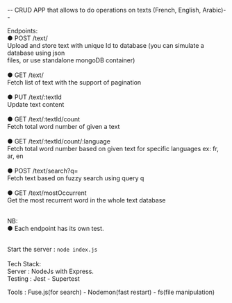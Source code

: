  -- CRUD APP that allows to do operations on texts (French, English, Arabic)--

Endpoints:<br/>
● POST /text/<br/>
Upload and store text with unique Id to database (you can simulate a database using json<br/>
files, or use standalone mongoDB container)<br/><br/>
● GET /text/<br/>
Fetch list of text with the support of pagination<br/><br/>
● PUT /text/:textId<br/>
Update text content<br/><br/>
● GET /text/:textId/count<br/>
Fetch total word number of given a text<br/><br/>
● GET /text/:textId/count/:language<br/>
Fetch total word number based on given text for specific languages ex: fr, ar, en<br/><br/>
● POST /text/search?q=<br/>
Fetch text based on fuzzy search using query q<br/><br/>
● GET /text/mostOccurrent<br/>
Get the most recurrent word in the whole text database<br/><br/>

NB:<br/>
● Each endpoint has its own test.<br/><br/>



Start the server : <code>node index.js</code>
<br/><br/>
Tech Stack: <br/>
Server : NodeJs with Express.<br/>
Testing : Jest - Supertest

Tools : Fuse.js(for search) - Nodemon(fast restart) - fs(file manipulation)
